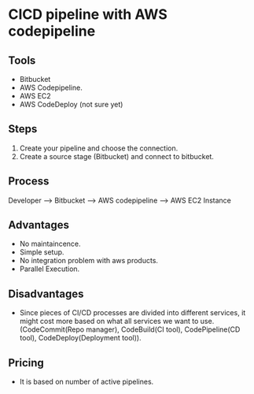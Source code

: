 # CICD pipeline with AWS codepipeline

## Tools

* Bitbucket
* AWS Codepipeline.
* AWS EC2
* AWS CodeDeploy (not sure yet)

## Steps

1. Create your pipeline and choose the connection.
2. Create a source stage (Bitbucket) and connect to bitbucket.

## Process

Developer --> Bitbucket --> AWS codepipeline --> AWS EC2 Instance

## Advantages

* No maintaincence.
* Simple setup.
* No integration problem with aws products.
* Parallel Execution.

## Disadvantages

* Since pieces of CI/CD processes are divided into different services, it might cost more based on what all services we want to use.(CodeCommit(Repo manager), CodeBuild(CI tool), CodePipeline(CD tool), CodeDeploy(Deployment tool)).

## Pricing

* It is based on number of active pipelines.
